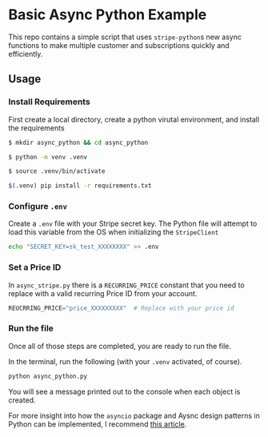 # Basic Async Python Example

This repo contains a simple script that uses `stripe-python`s new async functions to make multiple customer and subscriptions quickly and efficiently.

## Usage

### Install Requirements
First create a local directory, create a python virutal environment, and install the requirements

```sh
$ mkdir async_python && cd async_python

$ python -m venv .venv

$ source .venv/bin/activate

$(.venv) pip install -r requirements.txt
```

### Configure `.env`

Create a `.env` file with your Stripe secret key.  The Python file will attempt to load this variable from the OS when initializing the `StripeClient`

```sh
echo "SECRET_KEY=sk_test_XXXXXXXX" >> .env
```

### Set a Price ID

In `async_stripe.py` there is a `RECURRING_PRICE` constant that you need to replace with a valid recurring Price ID from your account.

```python
REUCRRING_PRICE="price_XXXXXXXXX"  # Replace with your price id
```

### Run the file

Once all of those steps are completed, you are ready to run the file.  

In the terminal, run the following (with your `.venv` activated, of course).

```sh
python async_python.py
```

You will see a message printed out to the console when each object is created. 

For more insight into how the `asyncio` package and Aysnc design patterns in Python can be implemented, I recommend [this article](https://realpython.com/async-io-python/).